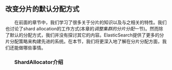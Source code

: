   ## 改变分片的默认分配方式

<div style="text-indent:2em">
<p>在前面的章节中，我们学习了很多关于分片的知识以及与之相关的特性。我们也讨论了shard allocation的工作方式(本章的<i>调整集群的分片分配</i>一节)。然而除了默认的分配方式，我们并没有探讨其它的内容。ElasticSearch提供了更多的分片分配策略来构建先进的系统。在本节，我们将更深入地了解在分片分配方面，我们还能做哪些事情。</p>
<h3>ShardAllocator介绍</h3>
<p></p>
</div>
